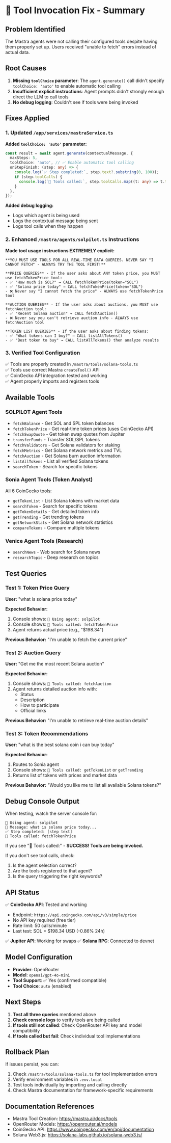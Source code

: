 # 🔧 Tool Invocation Fix - Summary

## Problem Identified
The Mastra agents were not calling their configured tools despite having them properly set up. Users received "unable to fetch" errors instead of actual data.

## Root Causes
1. **Missing `toolChoice` parameter**: The `agent.generate()` call didn't specify `toolChoice: 'auto'` to enable automatic tool calling
2. **Insufficient explicit instructions**: Agent prompts didn't strongly enough direct the LLM to call tools
3. **No debug logging**: Couldn't see if tools were being invoked

## Fixes Applied

### 1. Updated `/app/services/mastraService.ts`
**Added `toolChoice: 'auto'` parameter:**
```typescript
const result = await agent.generate(contextualMessage, {
  maxSteps: 5,
  toolChoice: 'auto', // ✅ Enable automatic tool calling
  onStepFinish: (step: any) => {
    console.log(`✅ Step completed:`, step.text?.substring(0, 100));
    if (step.toolCalls) {
      console.log(`🔧 Tools called:`, step.toolCalls.map((t: any) => t.toolName).join(', '));
    }
  },
});
```

**Added debug logging:**
- Logs which agent is being used
- Logs the contextual message being sent
- Logs tool calls when they happen

### 2. Enhanced `/mastra/agents/solpilot.ts` Instructions
**Made tool usage instructions EXTREMELY explicit:**
```
**YOU MUST USE TOOLS FOR ALL REAL-TIME DATA QUERIES. NEVER SAY "I CANNOT FETCH" - ALWAYS TRY THE TOOL FIRST!**

**PRICE QUERIES** - If the user asks about ANY token price, you MUST use fetchTokenPrice tool:
- ✅ "How much is SOL?" → CALL fetchTokenPrice(token="SOL")
- ✅ "Solana price today" → CALL fetchTokenPrice(token="SOL")
- ❌ Never say "I cannot fetch the price" - ALWAYS use fetchTokenPrice tool

**AUCTION QUERIES** - If the user asks about auctions, you MUST use fetchAuction tool:
- ✅ "Recent Solana auction" → CALL fetchAuction()
- ❌ Never say you can't retrieve auction info - ALWAYS use fetchAuction tool

**TOKEN LIST QUERIES** - If the user asks about finding tokens:
- ✅ "What tokens can I buy?" → CALL listAllTokens()
- ✅ "Best token to buy" → CALL listAllTokens() then analyze results
```

### 3. Verified Tool Configuration
✅ Tools are properly created in `/mastra/tools/solana-tools.ts`  
✅ Tools use correct Mastra `createTool()` API  
✅ CoinGecko API integration tested and working  
✅ Agent properly imports and registers tools

## Available Tools

### SOLPILOT Agent Tools
- `fetchBalance` - Get SOL and SPL token balances
- `fetchTokenPrice` - Get real-time token prices (uses CoinGecko API)
- `fetchSwapQuote` - Get token swap quotes from Jupiter
- `transferFunds` - Transfer SOL/SPL tokens
- `fetchValidators` - Get Solana validators for staking
- `fetchMetrics` - Get Solana network metrics and TVL
- `fetchAuction` - Get Solana burn auction information
- `listAllTokens` - List all verified Solana tokens
- `searchToken` - Search for specific tokens

### Sonia Agent Tools (Token Analyst)
All 6 CoinGecko tools:
- `getTokenList` - List Solana tokens with market data
- `searchToken` - Search for specific tokens
- `getTokenDetails` - Get detailed token info
- `getTrending` - Get trending tokens
- `getNetworkStats` - Get Solana network statistics
- `compareTokens` - Compare multiple tokens

### Venice Agent Tools (Research)
- `searchNews` - Web search for Solana news
- `researchTopic` - Deep research on topics

## Test Queries

### Test 1: Token Price Query
**User:** "what is solana price today"

**Expected Behavior:**
1. Console shows: `🤖 Using agent: solpilot`
2. Console shows: `🔧 Tools called: fetchTokenPrice`
3. Agent returns actual price (e.g., "$198.34")

**Previous Behavior:** "I'm unable to fetch the current price"

### Test 2: Auction Query
**User:** "Get me the most recent Solana auction"

**Expected Behavior:**
1. Console shows: `🔧 Tools called: fetchAuction`
2. Agent returns detailed auction info with:
   - Status
   - Description
   - How to participate
   - Official links

**Previous Behavior:** "I'm unable to retrieve real-time auction details"

### Test 3: Token Recommendations
**User:** "what is the best solana coin i can buy today"

**Expected Behavior:**
1. Routes to Sonia agent
2. Console shows: `🔧 Tools called: getTokenList` or `getTrending`
3. Returns list of tokens with prices and market data

**Previous Behavior:** "Would you like me to list all available Solana tokens?"

## Debug Console Output

When testing, watch the server console for:
```
🤖 Using agent: solpilot
📝 Message: what is solana price today...
✅ Step completed: [step text]
🔧 Tools called: fetchTokenPrice
```

If you see "🔧 Tools called:" - **SUCCESS! Tools are being invoked.**

If you don't see tool calls, check:
1. Is the agent selection correct?
2. Are the tools registered to that agent?
3. Is the query triggering the right keywords?

## API Status

✅ **CoinGecko API**: Tested and working
- Endpoint: `https://api.coingecko.com/api/v3/simple/price`
- No API key required (free tier)
- Rate limit: 50 calls/minute
- Last test: SOL = $198.34 USD (-0.86% 24h)

✅ **Jupiter API**: Working for swaps
✅ **Solana RPC**: Connected to devnet

## Model Configuration

- **Provider**: OpenRouter
- **Model**: `openai/gpt-4o-mini`
- **Tool Support**: ✅ Yes (confirmed compatible)
- **Tool Choice**: `auto` (enabled)

## Next Steps

1. **Test all three queries** mentioned above
2. **Check console logs** to verify tools are being called
3. **If tools still not called**: Check OpenRouter API key and model compatibility
4. **If tools called but fail**: Check individual tool implementations

## Rollback Plan

If issues persist, you can:
1. Check `/mastra/tools/solana-tools.ts` for tool implementation errors
2. Verify environment variables in `.env.local`
3. Test tools individually by importing and calling directly
4. Check Mastra documentation for framework-specific requirements

## Documentation References

- Mastra Tool Creation: https://mastra.ai/docs/tools
- OpenRouter Models: https://openrouter.ai/models
- CoinGecko API: https://www.coingecko.com/en/api/documentation
- Solana Web3.js: https://solana-labs.github.io/solana-web3.js/

